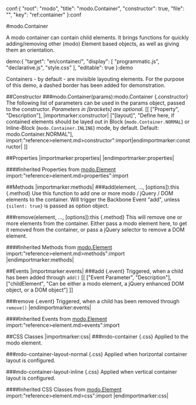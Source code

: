 conf:{
    "root": "modo",
    "title": "modo.Container",
    "constructor": true,
    "file": "",
    "key": "ref:container"
}:conf

#modo.Container

A modo container can contain child elements.
It brings functions for quickly adding/removing other (modo) Element based objects, as well as giving them an orientation.

demo:{
    "target": "en/container/",
    "display": [
        "programmatic.js",
        "declarative.js",
        "style.css"
    ],
    "editable": true
}:demo

Containers - by default - are invisible layouting elements. For the purpose of this demo, a dashed
border has been added for demonstration.

##Constructor
###modo.Container(params):modo.Container {.constructor}
The following list of parameters can be used in the params object, passed to the constructor.
_Parameters in [brackets] are optional._
[[
["Property", "Description"],
|importmarker:constructor|
["[layout]", "Define here, if contained elements should be layed out in Block (`modo.Container.NORMAL`) or Inline-Block (`modo.Container.INLINE`) mode, by default. Default: modo.Container.NORMAL"],
import:"reference>element.md>constructor":import|endimportmarker:constructor|
]]

##Properties
|importmarker:properties|
|endimportmarker:properties|

####Inherited Properties from [modo.Element](element)
import:"reference>element.md>properties":import

##Methods
|importmarker:methods|
###add(element, ..., [options]):this {.method}
Use this function to add one or more modo / jQuery / DOM elements to the container. Will trigger the Backbone Event "add", unless `{silent: true}` is passed as option object.

###remove(element, ..., [options]):this {.method}
This will remove one or more elements from the container. Either pass a modo element here, to get it removed from the container, or pass a jQuery selector to remove a DOM element.

####Inherited Methods from [modo.Element](element)
import:"reference>element.md>methods":import
|endimportmarker:methods|

##Events
|importmarker:events|
###add {.event}
Triggered, when a child has been added through `add()`
[[
	["Event Parameter", "Description"],
	["childElement", "Can be either a modo element, a jQuery enhanced DOM object, or a DOM object"]
]]

###remove {.event}
Triggered, when a child has been removed through `remove()`
|endimportmarker:events|

####Inherited Events from [modo.Element](element)
import:"reference>element.md>events":import

##CSS Classes
|importmarker:css|
###mdo-container {.css}
Applied to the modo element.

###mdo-container-layout-normal {.css}
Applied when horizontal container layout is configured.

###mdo-container-layout-inline {.css}
Applied when vertical container layout is configured.

####Inherited CSS Classes from [modo.Element](element)
import:"reference>element.md>css":import
|endimportmarker:css|